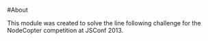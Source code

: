 #About

This module was created to solve the line following challenge for the NodeCopter competition at JSConf 2013.
